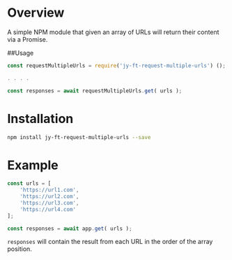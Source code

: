 # Overview

A simple NPM module that given an array of URLs will return their content via a Promise.

##Usage

```javascript
const requestMultipleUrls = require('jy-ft-request-multiple-urls') ();

. . . .

const responses = await requestMultipleUrls.get( urls );
```

# Installation

```bash
npm install jy-ft-request-multiple-urls --save
```

# Example

```javascript
const urls = [
    'https://url1.com',
    'https://url2.com',
    'https://url3.com',
    'https://url4.com'
];

const responses = await app.get( urls );

```
```responses``` will contain the result from each URL in the order of the array position.  
